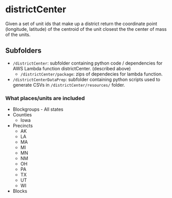 # districtCenter

Given a set of unit ids that make up a district return the coordinate point (longitude, latitude) of the centroid of the unit closest the the center of mass of the units.

## Subfolders 

* `/districtCenter`: subfolder containing python code / dependencies for AWS Lambda function districtCenter. (described above)
    * `/districtCenter/package`: zips of dependecies for lambda function.
* `/districtCenterDataPrep`: subfolder containing python scripts used to generate CSVs in `/districtCenter/resources/` folder.


### What places/units are included

* Blockgroups - All states
* Counties
    * Iowa
* Precincts
    * AK
    * LA
    * MA
    * MI
    * MN
    * NM
    * OH
    * PA
    * TX
    * UT
    * WI
* Blocks